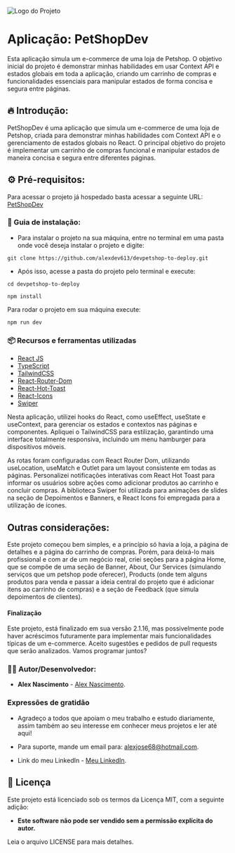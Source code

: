 ![Logo do Projeto](https://i.imgur.com/znNDWL6.png)

# Aplicação: PetShopDev

Esta aplicação simula um e-commerce de uma loja de Petshop. O objetivo inicial do projeto é demonstrar minhas habilidades em usar Context API e estados globais em toda a aplicação, criando um carrinho de compras e funcionalidades essenciais para manipular estados de forma concisa e segura entre páginas.


## 🔥 Introdução:

PetShopDev é uma aplicação que simula um e-commerce de uma loja de Petshop, criada para demonstrar minhas habilidades com Context API e o gerenciamento de estados globais no React. O principal objetivo do projeto é implementar um carrinho de compras funcional e manipular estados de maneira concisa e segura entre diferentes páginas.

## ⚙️ Pré-requisitos:

Para acessar o projeto já hospedado basta acessar a seguinte URL: [PetShopDev](https://petshopdev-alexdeveloper.vercel.app/')


### 🔨 Guia de instalação:

* Para instalar o projeto na sua máquina, entre no terminal em uma pasta onde você deseja instalar o projeto e digite:

```
git clone https://github.com/alexdev613/devpetshop-to-deploy.git

```

* Após isso, acesse a pasta do projeto pelo terminal e execute:

```
cd devpetshop-to-deploy
```

```
npm install
```

Para rodar o projeto em sua máquina execute:

```
npm run dev
```

### 📦 Recursos e ferramentas utilizadas

* [React JS](https://react.dev/)
* [TypeScript](https://www.typescriptlang.org/)
* [TailwindCSS](https://tailwindcss.com/)
* [React-Router-Dom](https://reactrouter.com/en/main)
* [React-Hot-Toast](https://react-hot-toast.com/docs)
* [React-Icons](https://react-icons.github.io/react-icons/)
* [Swiper](https://swiperjs.com/get-started)

Nesta aplicação, utilizei hooks do React, como useEffect, useState e useContext, para gerenciar os estados e contextos nas páginas e componentes. Apliquei o TailwindCSS para estilização, garantindo uma interface totalmente responsiva, incluindo um menu hamburger para dispositivos móveis.

As rotas foram configuradas com React Router Dom, utilizando useLocation, useMatch e Outlet para um layout consistente em todas as páginas. Personalizei notificações interativas com React Hot Toast para informar os usuários sobre ações como adicionar produtos ao carrinho e concluir compras. A biblioteca Swiper foi utilizada para animações de slides na seção de Depoimentos e Banners, e React Icons foi empregada para a utilização de ícones.

## Outras considerações:

Este projeto começou bem simples, e a princípio só havia a loja, a página de detalhes e a página do carrinho de compras. Porém, para deixá-lo mais profissional e com ar de um negócio real, criei seções para a página Home, que se compõe de uma seção de Banner, About, Our Services (simulando serviços que um petshop pode oferecer), Products (onde tem alguns produtos para venda e passar a ideia central do projeto que é adicionar itens ao carrinho de compras) e a seção de Feedback (que simula depoimentos de clientes).

#### Finalização

Este projeto, está finalizado em sua versão 2.1.16, mas possivelmente pode haver acréscimos futuramente para implementar mais funcionalidades típicas de um e-commerce. Aceito sugestões e pedidos de pull requests que serão analizados. Vamos programar juntos?

### 🧑‍💻 Autor/Desenvolvedor:

* **Alex Nascimento** - [Alex Nascimento](https://github.com/alexdev613/).

### Expressões de gratidão
* Agradeço a todos que apoiam o meu trabalho e estudo diariamente, assim também ao seu interesse em conhecer meus projetos e ler até aqui!

* Para suporte, mande um email para: alexjose68@hotmail.com.

* Link do meu LinkedIn - [Meu LinkedIn](https://www.linkedin.com/in/alexjfnascimento/).


## 📄 Licença

Este projeto está licenciado sob os termos da Licença MIT, com a seguinte adição:

* **Este software não pode ser vendido sem a permissão explícita do autor.**

Leia o arquivo LICENSE para mais detalhes.


